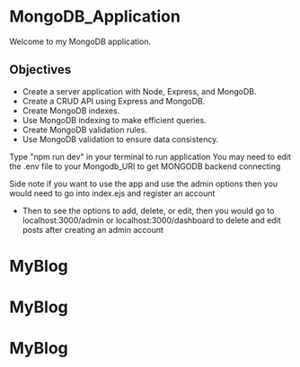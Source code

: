 # MongoDB_Application

Welcome to my MongoDB application. 

## Objectives
- Create a server application with Node, Express, and MongoDB.
- Create a CRUD API using Express and MongoDB.
- Create MongoDB indexes.
- Use MongoDB indexing to make efficient queries.
- Create MongoDB validation rules.
- Use MongoDB validation to ensure data consistency.


Type "npm run dev" in your terminal to run application
You may need to edit the .env file to your Mongodb_URI to get MONGODB backend connecting

Side note if you want to use the app and use the admin options then you would need to go into index.ejs and register an account
- Then to see the options to add, delete, or edit, then you would go to localhost:3000/admin  or localhost:3000/dashboard to delete and edit posts after creating an admin account 
# MyBlog
# MyBlog
# MyBlog
